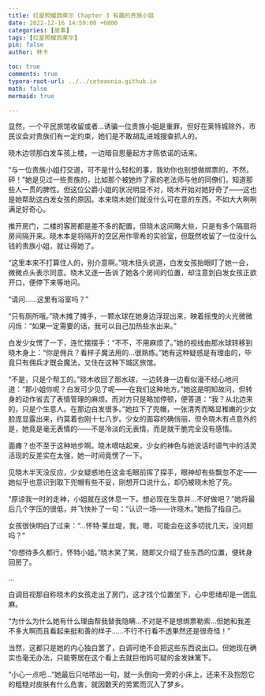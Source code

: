 ```yaml
---
title: 红星照耀西莱尔 Chapter 3 有趣的贵族小姐
date: 2022-12-16 14:59:00 +0800
categories: [故事]
tags: [红星照耀西莱尔]
pin: false
author: 林卡

toc: true
comments: true
typora-root-url: ../../ceteaonia.github.io
math: false
mermaid: true

---
```

显然，一个平民旅馆收留或者…诱骗一位贵族小姐是重罪，但好在莱特城除外，市民议会对贵族们有一定约束，她们是不敢胡乱进城搜查抓人的。

晓木边领那白发车孩上楼，一边暗自思量起方才陈依诺的话来。

“与一位贵族小姐打交道，可不是什么轻松的事，我劝你也别想做绑票的，不然，砰！”她是见过一些贵族的，比如那个被她炸了家的老法师与他的同僚们，知道那些人一贯的脾性。但这位公爵小姐的状况明显不对，晓木开始对她好奇了——这也是她帮助这白发女孩的原因。本来晓木她们就没什么可在意的东西，不如大大咧咧满足好奇心。

推开房门，二楼的客房都是差不多的配置，但晓木这间略大些，只是有多个隔扇将房间隔开来。晓木本是将隔开的空区用作零希的实验室，但既然收留了一位没什么钱的贵族小姐，就让得她了。

“这里本来不打算住人的，别介意啊。”晓木扭头说道，白发女孩抬眼盯了她一会，微微点头表示同意。晓木又逐一告诉了她各个房间的位置，却注意到白发女孩正欲开口，便停下来等地问。

“请问……这里有浴室吗？”

“只有厕所哦。”晓木摊了摊手，一颗水球在她身边浮现出来，映着摇曳的火光微微闪烁：“如果一定需要的话，我可以自己加热些水出来。”

白发少女愣了一下，连忙摆摆手：“不不，不用麻烦了。”她的视线由那水球转移到晓木身上：“你是佣兵？看样子魔法用的…很熟练。”她有这种疑惑是有理由的，毕竟只有佣兵才既会魔法，又住在这种下城区旅馆。

“不是，只是个帮工的。”晓木收回了那水球，一边转身一边看似漫不经心地问道：“那小姐你呢？白发可少见了呢——在我们这种地方。”她这是明知故问，但转身的动作省去了表情管理的麻烦。而对方只是略加停顿，便答道：“我？从北边来的，只是个生意人。在那边白发很多。”她拉下了兜帽，一张清秀而略显稚嫩的少女脸庞显露出来，约莫着也刚十七八岁。少女的面容的确俏丽，但令晓木有点意外的是，她竟是毫无表情的——不是冷淡的无表情，而是就干脆完全没有感情。

面瘫？也不至于这种地步啊。晓木嘀咕起来，少女的神色与她说话时语气中的活灵活现的反差实在太强，她一时间竟愣了一下。

见晓木半天没反应，少女疑惑地在这金毛眼前挥了探手，眼神却有些飘忽不定——她似乎也意识到取下兜帽有些不妥，刚想开口说什么，却仍被晓木抢了先。

“原谅我一时的走神，小姐就在这休息一下。想必现在生意并…不好做吧？”她将最后几个字压的很低，并飞快补了一句：“认识一场——许晓木。”她指了指自己。

女孩很快明白了过来：“…怀特·莱丝堤，我，嗯，可能会在这多叨扰几天，没问题吗？”

“你想待多久都行，怀特小姐。”晓木笑了笑，随即又介绍了些东西的位置，便转身回房了。

...

白调目视那自称晓木的女孩走出了房门，这才找个位置坐下，心中思绪却是一团乱麻。

“为什么为什么她有什么理由帮我替我隐瞒…不对是不是想绑票勒索…但她和我差不多大啊而且看起来挺和善的样子……不行不行看不透果然还是很奇怪！”

当然，这都只是她的内心独白罢了，白调可绝不会把这些东西说出口。但她现在确实也毫无办法，只能寄居在这个看上去就巨他妈可疑的金发妹篱下。

“小心一点吧…”她最后只咕哝出一句，就一头倒向一旁的小床上，还来不及抱怨它的粗糙对皮肤有什么危害，就因数天的劳累而沉入了梦乡。

